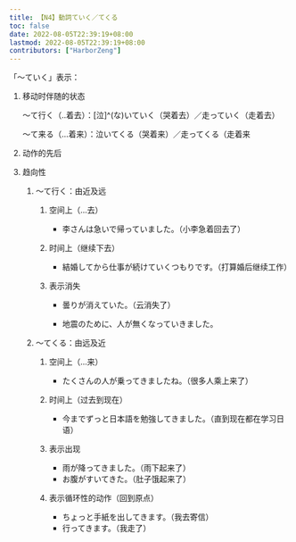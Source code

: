 ```yaml
---
title: 【N4】動詞ていく／てくる
toc: false
date: 2022-08-05T22:39:19+08:00
lastmod: 2022-08-05T22:39:19+08:00
contributors: ["HarborZeng"]
---
```


「～ていく」表示：

1. 移动时伴随的状态

   ～て行く（..着去）：[泣]^(な)いていく（哭着去）／走っていく（走着去）

   ～て来る（…着来）：泣いてくる（哭着来）／走ってくる（走着来

2. 动作的先后

3. 趋向性

   1. ～て行く：由近及远

      1. 空间上（...去）
         - 李さんは急いで帰っていました。（小李急着回去了）

      2. 时间上（继续下去）

         - 結婚してから仕事が続けていくつもりです。（打算婚后继续工作）

      3. 表示消失

         - 曇りが消えていた。（云消失了）

         - 地震のために、人が無くなっていきました。

   2. ～てくる：由远及近

      1. 空间上（...来）
         - たくさんの人が乗ってきましたね。（很多人乘上来了）

      2. 时间上（过去到现在）
         - 今までずっと日本語を勉強してきました。（直到现在都在学习日语）

      3. 表示出现
         - 雨が降ってきました。（雨下起来了）
         - お腹がすいてきた。（肚子饿起来了）

      4. 表示循环性的动作（回到原点）
         - ちょっと手紙を出してきます。（我去寄信）
         - 行ってきます。（我走了）

